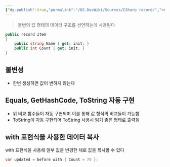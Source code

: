 ```yaml
---
{"dg-publish":true,"permalink":"/02.DevWiki/Sources/CSharp record/","noteIcon":"","created":"2024-10-09T15:51:12.000+09:00","updated":"2025-07-19T22:58:36.954+09:00"}
---
```


> 불변의 값 형태의 데이터 구조를 선언하는데 사용된다

```C#
public record Item
{
    public string Name { get; init; }
    public int Count { get; init; }
}
```

## 불변성
* 한번 생성하면 값이 변하지 않는다
## Equals, GetHashCode, ToString 자동 구현
* 위 비교 함수들이 자동 구현되며 이를 통해 값 형식의 비교들이 가능함
* ToString이 자동 구현되어 ToString 사용시 읽기 좋은 형태로 출력됨

## with 표현식을 사용한 데이터 복사
with 표현식을 사용해 일부 값을 변경한 채로 값을 복사할 수 있다
```C#
var updated = before with { Count = 70 };
```
